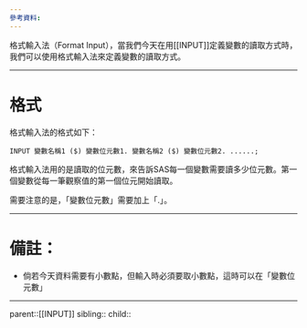 ```yaml
---
參考資料:
---
```

格式輸入法（Format Input），當我們今天在用[[INPUT]]定義變數的讀取方式時，我們可以使用格式輸入法來定義變數的讀取方式。


- - -
# 格式
格式輸入法的格式如下：
```SAS
INPUT 變數名稱1 ($) 變數位元數1. 變數名稱2 ($) 變數位元數2. ......;
```
格式輸入法用的是讀取的位元數，來告訴SAS每一個變數需要讀多少位元數。第一個變數從每一筆觀察值的第一個位元開始讀取。

需要注意的是，「變數位元數」需要加上「.」。
- - -
# 備註：
- 倘若今天資料需要有小數點，但輸入時必須要取小數點，這時可以在「變數位元數」
- - -
parent::[[INPUT]]
sibling::
child::